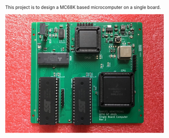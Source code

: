 This project is to design a MC68K based microcomputer on a single board.

![Board Photo](Images/CompletedBoard.jpg)
